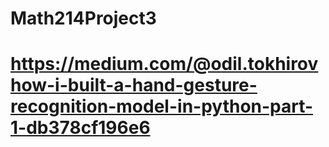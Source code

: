 # Math214Project3

# https://medium.com/@odil.tokhirovhow-i-built-a-hand-gesture-recognition-model-in-python-part-1-db378cf196e6